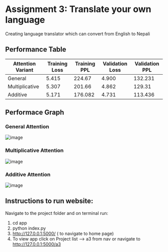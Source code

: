 # Assignment 3:  Translate your own language

Creating language translator which can convert from English to Nepali

## Performance Table

| Attention Variant | Training Loss | Training PPL | Validation Loss | Validation PPL      |
|-------------------|---------------|--------------|------------------|--------------------|
| General           | 5.415         | 224.67       | 4.900            |  132.231           |
| Multiplicative    | 5.307         | 201.66       | 4.862            | 129.31             |
| Additive          | 5.171         | 176.082      | 4.731            | 113.436            |

## Performace Graph

### General Attention
![image](https://github.com/Rakshya8/NLP_Assignments/assets/45217500/a97eeaad-a75f-47a8-a466-f575560f5ab1)

### Multiplicative Attention
![image](https://github.com/Rakshya8/NLP_Assignments/assets/45217500/24af92b7-e7d1-4f1a-b0ce-039215a46973)

### Additive Attention
![image](https://github.com/Rakshya8/NLP_Assignments/assets/45217500/fff3ac78-2130-4b15-b97a-bd5427ee3d43)

## Instructions to run website:
Navigate to the project folder and on terminal run: 
1. cd app
2. python index.py
3. http://127.0.0.1:5000/ ( to navigate to home page)
4. To view app click on Project list --> a3 from nav or navigate to http://127.0.0.1:5000/a3

   
